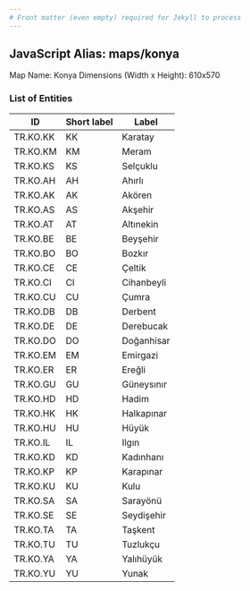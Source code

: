 ```yaml
---
# Front matter (even empty) required for Jekyll to process
---
```


## JavaScript Alias: maps/konya

Map Name: Konya
Dimensions (Width x Height): 610x570





### List of Entities

ID | Short label | Label
---|---|---|
TR.KO.KK | KK | Karatay
TR.KO.KM | KM | Meram
TR.KO.KS | KS | Selçuklu
TR.KO.AH | AH | Ahırlı
TR.KO.AK | AK | Akören
TR.KO.AS | AS | Akşehir
TR.KO.AT | AT | Altınekin
TR.KO.BE | BE | Beyşehir
TR.KO.BO | BO | Bozkır
TR.KO.CE | CE | Çeltik
TR.KO.CI | CI | Cihanbeyli
TR.KO.CU | CU | Çumra
TR.KO.DB | DB | Derbent
TR.KO.DE | DE | Derebucak
TR.KO.DO | DO | Doğanhisar
TR.KO.EM | EM | Emirgazi
TR.KO.ER | ER | Ereğli
TR.KO.GU | GU | Güneysınır
TR.KO.HD | HD | Hadim
TR.KO.HK | HK | Halkapınar
TR.KO.HU | HU | Hüyük
TR.KO.IL | IL | Ilgın
TR.KO.KD | KD | Kadınhanı
TR.KO.KP | KP | Karapınar
TR.KO.KU | KU | Kulu
TR.KO.SA | SA | Sarayönü
TR.KO.SE | SE | Seydişehir
TR.KO.TA | TA | Taşkent
TR.KO.TU | TU | Tuzlukçu
TR.KO.YA | YA | Yalıhüyük
TR.KO.YU | YU | Yunak
